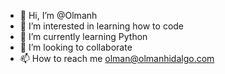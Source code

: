- 👋 Hi, I’m @Olmanh
- 👀 I’m interested in learning how to code
- 🌱 I’m currently learning Python
- 💞️ I’m looking to collaborate
- 📫 How to reach me olman@olmanhidalgo.com

<!---
Olmanh/Olmanh is a ✨ special ✨ repository because its `README.md` (this file) appears on your GitHub profile.
You can click the Preview link to take a look at your changes.
--->

